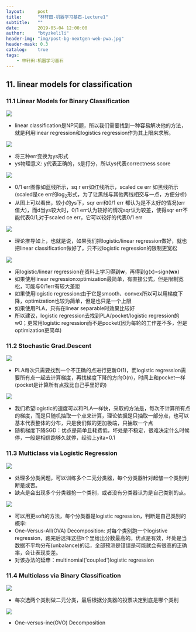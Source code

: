 ```yaml
---
layout:     post
title:      "林轩田-机器学习基石-Lecture1"
subtitle:   ""
date:       2019-05-04 12:00:00
author:     "btyzkelili"
header-img: "img/post-bg-nextgen-web-pwa.jpg"
header-mask: 0.3
catalog:    true
tags:
    - 林轩田:机器学习基石
---
```

## 11. linear models for classification

### 11.1 Linear Models for Binary Classification 

![](/img/linxuant-jishi/11-1.PNG)    
* linear classification是NP问题，所以我们需要找到一种容易解决他的方法，就是利用linear regression和logistics regression作为其上限来求解。

![](/img/linxuant-jishi/11-2.PNG)   
* 将三种err变换为ys形式
* ys物理意义: y代表正确的，s是打分，所以ys代表correctness score

![](/img/linxuant-jishi/11-3.PNG)   
* 0/1 err图像如蓝线所示，sq r err如红线所示，scaled ce err 如黑线所示(scaled是ce err的log<sub>2</sub>形式，为了让黑线与其他两线相交与一点，方便分析)
* 从图上可以看出，较小的ys下，sqr err和0/1 err 都认为是不太好的情况(err 值大)，而d当ys较大时，0/1 err认为较好的情况sqr认为较差，使得sqr err不能代表0/1,对于scaled ce err，它可以较好的代表0/1 err

![](/img/linxuant-jishi/11-4.PNG)   
* 理论推导如上，也就是说，如果我们把logistic/linear regression做好，就也把linear classification做好了，只不过logistic regression的限制更宽松

![](/img/linxuant-jishi/11-5.PNG)   
* 用logistic/linear regression在资料上学习得到**w**，再得到g(x)=sign(**wx**)
* 如果使用linear regression:optimization最简单，有直接公式，但是限制宽松，可能与0/1err有较大差距
* 如果使用logistic regression:由于它是smooth、convex所以可以用梯度下降，optimization也较为简单，但是也只是一个上限
* 如果使用PLA，只有在linear separable时效果比较好
* 所以建议，logistic regression去找到PLA/pocket/logistic regression的w0；更常用logistic regression而不是pocket(因为每轮的工作差不多，但是optimization更简单)

### 11.2 Stochastic Grad.Descent

![](/img/linxuant-jishi/11-6.PNG)   
* PLA每次只需要找到一个不正确的点进行更新O(1)，而logistic regression需要所有点一起去计算梯度，再找梯度下降的方向O(n)，时间上和pocket一样(pocket是计算所有点找比自己手里好的)

![](/img/linxuant-jishi/11-7.PNG)   
* 我们希望logistic的速度可以和PLA一样快，采取的方法是，每次不计算所有点的梯度，而是只随机抽取一个点来计算，理论依据是只抽取一部分点，也可以基本代表整体的分布，只是我们做的更加极端，只抽取一个点
* 随机梯度下降SGD：优点是简单且耗费低，坏处是不稳定，很难决定什么时候停，一般是相信跑够久就停，经验上yita=0.1

### 11.3 Multiclass via Logistic Regression
![](/img/linxuant-jishi/11-8.PNG)   
* 处理多分类问题，可以训练多个二元分类器，每个分类器针对起皱一个类别判断是或否。
* 缺点是会出现多个分类器抢一个类别，或者没有分类器认为是自己类别的点。

![](/img/linxuant-jishi/11-9.PNG)   
* 可以用更soft的方法，每个分类器是logistic regression，判断是自己类别的概率:
* One-Versus-All(OVA) Decomposition: 对每个类别跑一个logistive regression，跑完后选择这些h个里给出分数最高的。优点是有效，坏处是当数据不平均分布(unbalance)的话，全部预测是错误是可能就会有很高的正确率，会让表现变差。
* 对该办法的延申：multinomial('coupled')logistic regression

### 11.4 Multiclass via Binary Classification
![](/img/linxuant-jishi/11-10.PNG)   
* 每次选两个类别做二元分类，最后根据分类器的投票决定到底是哪个类别

![](/img/linxuant-jishi/11-11.PNG)   
* One-versus-ine(OVO) Decomposition
